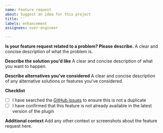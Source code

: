 ```yaml
---
name: Feature request
about: Suggest an idea for this project
title: ''
labels: enhancement
assignees: over-engineer

---
```


**Is your feature request related to a problem? Please describe.**
A clear and concise description of what the problem is.

**Describe the solution you'd like**
A clear and concise description of what you want to happen.

**Describe alternatives you've considered**
A clear and concise description of any alternative solutions or features you've considered.

**Checklist**
* [ ] I have searched the [GitHub issues](https://github.com/pressidium/pressidium-cookie-consent/issues) to ensure this is not a duplicate
* [ ] I have confirmed that this feature is not already available in the latest version of the plugin

**Additional context**
Add any other context or screenshots about the feature request here.

